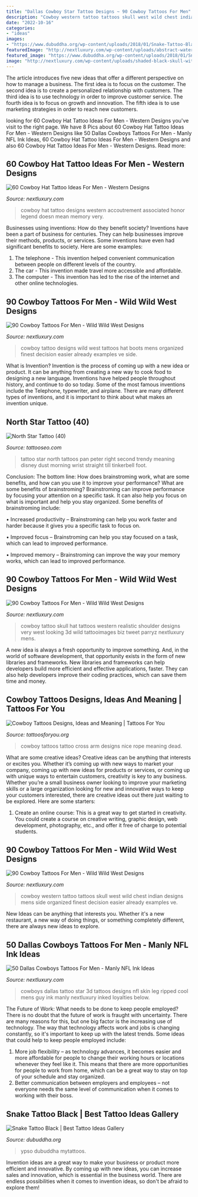 ```yaml
---
title: "Dallas Cowboy Star Tattoo Designs ~ 90 Cowboy Tattoos For Men"
description: "Cowboy western tattoo tattoos skull west wild chest indian designs mens side organized finest decision easier already examples ve"
date: "2022-10-16"
categories:
- "ideas"
images:
- "https://www.dubuddha.org/wp-content/uploads/2018/01/Snake-Tattoo-Black-by-Ypso-728x728.jpg"
featuredImage: "http://nextluxury.com/wp-content/uploads/abstract-watercolor-cowboy-boots-and-hat-trash-polka-tattoo-on-guy.jpg"
featured_image: "https://www.dubuddha.org/wp-content/uploads/2018/01/Snake-Tattoo-Black-by-Ypso-728x728.jpg"
image: "http://nextluxury.com/wp-content/uploads/shaded-black-skull-with-cowboy-hat-bicep-tattoo-for-men.jpg"
---
```



The article introduces five new ideas that offer a different perspective on how to manage a business. The first idea is to focus on the customer. The second idea is to create a personalized relationship with customers. The third idea is to use technology in order to improve customer service. The fourth idea is to focus on growth and innovation. The fifth idea is to use marketing strategies in order to reach new customers.

	

		
looking for 60 Cowboy Hat Tattoo Ideas For Men - Western Designs you've visit to the right page. We have 8 Pics about 60 Cowboy Hat Tattoo Ideas For Men - Western Designs like 50 Dallas Cowboys Tattoos For Men - Manly NFL Ink Ideas, 60 Cowboy Hat Tattoo Ideas For Men - Western Designs and also 60 Cowboy Hat Tattoo Ideas For Men - Western Designs. Read more:
		
    
## 60 Cowboy Hat Tattoo Ideas For Men - Western Designs

<img loading=lazy src="http://nextluxury.com/wp-content/uploads/good-cowboy-hat-tattoo-designs-for-men.jpg" onerror="this.onerror=null;this.src='https://tse2.mm.bing.net/th?id=OIP.DW9ik8MY38dZCRjyiIcNGgHaHa&amp;pid=15.1';" alt="60 Cowboy Hat Tattoo Ideas For Men - Western Designs">

_Source: nextluxury.com_

>cowboy hat tattoo designs western accoutrement associated honor legend doesn mean memory very. 

	

Businesses using inventions: How do they benefit society?
Inventions have been a part of business for centuries. They can help businesses improve their methods, products, or services.  Some inventions have even had significant benefits to society. Here are some examples: 
1. The telephone - This invention helped convenient communication between people on different levels of the country.
2. The car - This invention made travel more accessible and affordable.
3. The computer - This invention has led to the rise of the internet and other online technologies.

    
## 90 Cowboy Tattoos For Men - Wild Wild West Designs

<img loading=lazy src="http://nextluxury.com/wp-content/uploads/abstract-watercolor-cowboy-boots-and-hat-trash-polka-tattoo-on-guy.jpg" onerror="this.onerror=null;this.src='https://tse2.mm.bing.net/th?id=OIP.BxLkRXbBoN628qSnfQI1OAHaHi&amp;pid=15.1';" alt="90 Cowboy Tattoos For Men - Wild Wild West Designs">

_Source: nextluxury.com_

>cowboy tattoo designs wild west tattoos hat boots mens organized finest decision easier already examples ve side. 

	

What is Invention?
Invention is the process of coming up with a new idea or product. It can be anything from creating a new way to cook food to designing a new language. Inventions have helped people throughout history, and continue to do so today. Some of the most famous inventions include the Telephone, typewriter, and airplane. There are many different types of inventions, and it is important to think about what makes an invention unique.

    
## North Star Tattoo (40)

<img loading=lazy src="https://www.tattooseo.com/wp-content/uploads/2017/12/North-Star-Tattoo-40.jpg" onerror="this.onerror=null;this.src='https://tse2.mm.bing.net/th?id=OIP.sVcEhVNXv47jcFUBJyRmdgAAAA&amp;pid=15.1';" alt="North Star Tattoo (40)">

_Source: tattooseo.com_

>tattoo star north tattoos pan peter right second trendy meaning disney dust morning wrist straight till tinkerbell foot. 

	

Conclusion: The bottom line: How does brainstroming work, what are some benefits, and how can you use it to improve your performance?
What are some benefits of brainstroming?
Brainstroming can improve performance by focusing your attention on a specific task. It can also help you focus on what is important and help you stay organized. Some benefits of brainstroming include:

• Increased productivity – Brainstroming can help you work faster and harder because it gives you a specific task to focus on.

• Improved focus – Brainstroming can help you stay focused on a task, which can lead to improved performance.

• Improved memory – Brainstroming can improve the way your memory works, which can lead to improved performance.

    
## 90 Cowboy Tattoos For Men - Wild Wild West Designs

<img loading=lazy src="http://nextluxury.com/wp-content/uploads/shaded-black-skull-with-cowboy-hat-bicep-tattoo-for-men.jpg" onerror="this.onerror=null;this.src='https://tse1.mm.bing.net/th?id=OIP.GeCgzwDKbGStVEb2tqg2CAHaHa&amp;pid=15.1';" alt="90 Cowboy Tattoos For Men - Wild Wild West Designs">

_Source: nextluxury.com_

>cowboy tattoo skull hat tattoos western realistic shoulder designs very west looking 3d wild tattooimages biz tweet parryz nextluxury mens. 

	

A new idea is always a fresh opportunity to improve something. And, in the world of software development, that opportunity exists in the form of new libraries and frameworks. New libraries and frameworks can help developers build more efficient and effective applications, faster. They can also help developers improve their coding practices, which can save them time and money.

    
## Cowboy Tattoos Designs, Ideas And Meaning | Tattoos For You

<img loading=lazy src="https://www.tattoosforyou.org/wp-content/uploads/2016/03/Cowboy-Tattoos.jpg" onerror="this.onerror=null;this.src='https://tse3.mm.bing.net/th?id=OIP.X7_ShJ8UVTvXIb4IG_WWNAHaKZ&amp;pid=15.1';" alt="Cowboy Tattoos Designs, Ideas and Meaning | Tattoos For You">

_Source: tattoosforyou.org_

>cowboy tattoos tattoo cross arm designs nice rope meaning dead. 

	

What are some creative ideas?
Creative ideas can be anything that interests or excites you. Whether it’s coming up with new ways to market your company, coming up with new ideas for products or services, or coming up with unique ways to entertain customers, creativity is key to any business. Whether you’re a small business owner looking to improve your marketing skills or a large organization looking for new and innovative ways to keep your customers interested, there are creative ideas out there just waiting to be explored. Here are some starters: 
1) Create an online course: This is a great way to get started in creativity. You could create a course on creative writing, graphic design, web development, photography, etc., and offer it free of charge to potential students.

    
## 90 Cowboy Tattoos For Men - Wild Wild West Designs

<img loading=lazy src="http://nextluxury.com/wp-content/uploads/big-chest-tattoo-shaded-indian-skull-and-cowboy-for-men.jpg" onerror="this.onerror=null;this.src='https://tse3.mm.bing.net/th?id=OIP.PpuoQRSHm6T70whk-8HhEgHaHQ&amp;pid=15.1';" alt="90 Cowboy Tattoos For Men - Wild Wild West Designs">

_Source: nextluxury.com_

>cowboy western tattoo tattoos skull west wild chest indian designs mens side organized finest decision easier already examples ve. 

	

New Ideas can be anything that interests you. Whether it's a new restaurant, a new way of doing things, or something completely different, there are always new ideas to explore.

    
## 50 Dallas Cowboys Tattoos For Men - Manly NFL Ink Ideas

<img loading=lazy src="http://nextluxury.com/wp-content/uploads/3d-ripped-skin-blue-star-mens-dallas-cowboys-leg-tattoo.jpg" onerror="this.onerror=null;this.src='https://tse2.mm.bing.net/th?id=OIP.fSy-yjdh6OdO7UdqXrUY-gHaHa&amp;pid=15.1';" alt="50 Dallas Cowboys Tattoos For Men - Manly NFL Ink Ideas">

_Source: nextluxury.com_

>cowboys dallas tattoo star 3d tattoos designs nfl skin leg ripped cool mens guy ink manly nextluxury inked loyalties below. 

	

The Future of Work: What needs to be done to keep people employed?
There is no doubt that the future of work is fraught with uncertainty. There are many reasons for this, but one big factor is the increasing use of technology. The way that technology affects work and jobs is changing constantly, so it's important to keep up with the latest trends. Some ideas that could help to keep people employed include: 
1) More job flexibility – as technology advances, it becomes easier and more affordable for people to change their working hours or locations whenever they feel like it. This means that there are more opportunities for people to work from home, which can be a great way to stay on top of your schedule and stay organized. 
2) Better communication between employers and employees – not everyone needs the same level of communication when it comes to working with their boss.

    
## Snake Tattoo Black | Best Tattoo Ideas Gallery

<img loading=lazy src="https://www.dubuddha.org/wp-content/uploads/2018/01/Snake-Tattoo-Black-by-Ypso-728x728.jpg" onerror="this.onerror=null;this.src='https://tse2.mm.bing.net/th?id=OIP.JwRXHAymM342AAmG5N6X-wHaHa&amp;pid=15.1';" alt="Snake Tattoo Black | Best Tattoo Ideas Gallery">

_Source: dubuddha.org_

>ypso dubuddha mytattoos. 

	

Invention ideas are a great way to make your business or product more efficient and innovative. By coming up with new ideas, you can increase sales and innovation, which is essential in the business world. There are endless possibilities when it comes to invention ideas, so don't be afraid to explore them!

